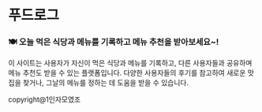# 푸드로그

### 🍽️ 오늘 먹은 식당과 메뉴를 기록하고 메뉴 추천을 받아보세요~!

이 사이트는 사용자가 자신이 먹은 식당과 메뉴를 기록하고, 다른 사용자들과 공유하며 메뉴 추천도 받을 수 있는 플랫폼입니다. 다양한 사용자들의 후기를 참고하여 새로운 맛집을 찾거나, 그날의 메뉴를 정하는 데 도움을 받을 수 있습니다.

copyright@1인자모였조
